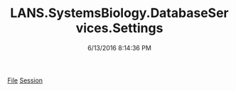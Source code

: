 ﻿---
title: LANS.SystemsBiology.DatabaseServices.Settings
date: 6/13/2016 8:14:36 PM
---

[File](T-LANS.SystemsBiology.DatabaseServices.Settings.File.html)
[Session](T-LANS.SystemsBiology.DatabaseServices.Settings.Session.html)
